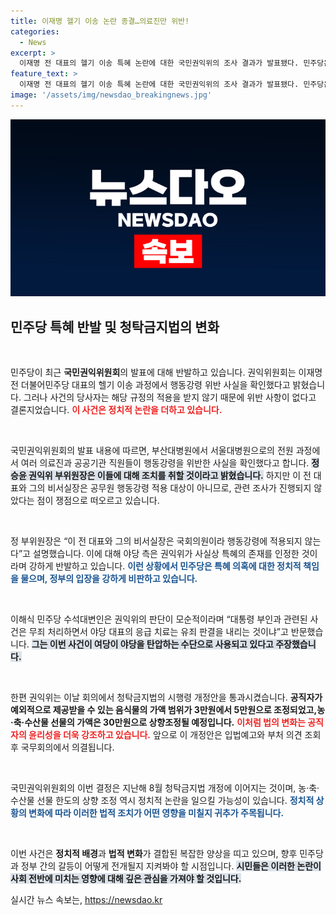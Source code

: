 ```yaml
---
title: 이재명 헬기 이송 논란 종결…의료진만 위반!
categories:
  - News
excerpt: >
  이재명 전 대표의 헬기 이송 특혜 논란에 대한 국민권익위의 조사 결과가 발표됐다. 민주당은 반발하며 특별 대우를 인정한 것이라 주장, 정치적 공방이 예고되고 있다. 청탁금지법 소식도 주목!
feature_text: >
  이재명 전 대표의 헬기 이송 특혜 논란에 대한 국민권익위의 조사 결과가 발표됐다. 민주당은 반발하며 특별 대우를 인정한 것이라 주장, 정치적 공방이 예고되고 있다. 청탁금지법 소식도 주목!
image: '/assets/img/newsdao_breakingnews.jpg'
---
```


<p><img src="/assets/img/newsdao_breakingnews.jpg" alt="ranknews 속보" /></p>

<h2 data-ke-size="size26">민주당 특혜 반발 및 청탁금지법의 변화</h2>

<p data-ke-size="size16">&nbsp;</p>

<p>민주당이 최근 <b>국민권익위원회</b>의 발표에 대해 반발하고 있습니다. 권익위원회는 이재명 전 더불어민주당 대표의 헬기 이송 과정에서 행동강령 위반 사실을 확인했다고 밝혔습니다. 그러나 사건의 당사자는 해당 규정의 적용을 받지 않기 때문에 위반 사항이 없다고 결론지었습니다. <b><span style="color: #ee2323;">이 사건은 정치적 논란을 더하고 있습니다.</span></b></p>

<p data-ke-size="size16">&nbsp;</p>

<p>국민권익위원회의 발표 내용에 따르면, 부산대병원에서 서울대병원으로의 전원 과정에서 여러 의료진과 공공기관 직원들이 행동강령을 위반한 사실을 확인했다고 합니다. <b><span style="background-color: #21538527;">정승윤 권익위 부위원장은 이들에 대해 조치를 취할 것이라고 밝혔습니다.</span></b> 하지만 이 전 대표와 그의 비서실장은 공무원 행동강령 적용 대상이 아니므로, 관련 조사가 진행되지 않았다는 점이 쟁점으로 떠오르고 있습니다. </p>

<p data-ke-size="size16">&nbsp;</p>

<p>정 부위원장은 “이 전 대표와 그의 비서실장은 국회의원이라 행동강령에 적용되지 않는다”고 설명했습니다. 이에 대해 야당 측은 권익위가 사실상 특혜의 존재를 인정한 것이라며 강하게 반발하고 있습니다. <b><span style="color: #1a5490;">이런 상황에서 민주당은 특혜 의혹에 대한 정치적 책임을 물으며, 정부의 입장을 강하게 비판하고 있습니다.</span></b></p>

<p data-ke-size="size16">&nbsp;</p>

<p>이해식 민주당 수석대변인은 권익위의 판단이 모순적이라며 “대통령 부인과 관련된 사건은 무죄 처리하면서 야당 대표의 응급 치료는 유죄 판결을 내리는 것이냐”고 반문했습니다. <b><span style="background-color: #21538527;">그는 이번 사건이 여당이 야당을 탄압하는 수단으로 사용되고 있다고 주장했습니다.</span></b> </p>

<p data-ke-size="size16">&nbsp;</p>

<p>한편 권익위는 이날 회의에서 청탁금지법의 시행령 개정안을 통과시켰습니다. <b>공직자가 예외적으로 제공받을 수 있는 음식물의 가액 범위가 3만원에서 5만원으로 조정되었고,농·축·수산물 선물의 가액은 30만원으로 상향조정될 예정입니다.</b> <b><span style="color: #ee2323;">이처럼 법의 변화는 공직자의 윤리성을 더욱 강조하고 있습니다.</span></b> 앞으로 이 개정안은 입법예고와 부처 의견 조회 후 국무회의에서 의결됩니다.</p>

<p data-ke-size="size16">&nbsp;</p>

<p>국민권익위원회의 이번 결정은 지난해 8월 청탁금지법 개정에 이어지는 것이며, 농·축·수산물 선물 한도의 상향 조정 역시 정치적 논란을 일으킬 가능성이 있습니다. <b><span style="color: #1a5490;">정치적 상황의 변화에 따라 이러한 법적 조치가 어떤 영향을 미칠지 귀추가 주목됩니다.</span></b></p>

<p data-ke-size="size16">&nbsp;</p>

<p>이번 사건은 <b>정치적 배경</b>과 <b>법적 변화</b>가 결합된 복잡한 양상을 띠고 있으며, 향후 민주당과 정부 간의 갈등이 어떻게 전개될지 지켜봐야 할 시점입니다. <b><span style="background-color: #21538527;">시민들은 이러한 논란이 사회 전반에 미치는 영향에 대해 깊은 관심을 가져야 할 것입니다.</span></b></p>
실시간 뉴스 속보는, <a href="https://newsdao.kr" rel="dofollow">https://newsdao.kr</a>


